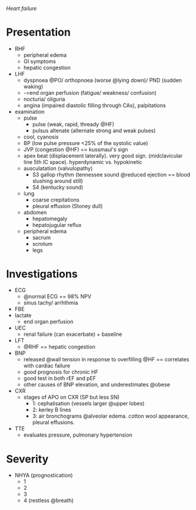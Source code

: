 ###### Heart failure

# Presentation
- RHF
    + peripheral edema
    + GI symptoms
    + hepatic congestion
- LHF
    + dyspnoea @PO/ orthopnoea (worse @lying down)/ PND (sudden waking)
    + -=end organ perfusion (fatigue/ weakness/ confusion)
    + nocturia/ oliguria
    + angina (impaired diastolic filling through CAs), palpitations
- examination
    + pulse
        * pulse (weak, rapid, thready @HF)
        * pulsus altenate (alternate strong and weak pulses)
    + cool, cyanosis
    + BP (low pulse pressure <25% of the systolic value)
    + JVP (congestion @HF) == kussmaul's sign
    + apex beat (displacement laterally). very good sign. (midclavicular line 5th IC space). hyperdynamic vs. hypokinetic
    + ausculatation (valvulopathy)
        * S3 gallop rhythm (tennessee sound @reduced ejection == blood slushing around still)
        * S4 (kentucky sound)
    + lung 
        * coarse crepitations
        * pleural effusion (Stoney dull)
    + abdomen
        * hepatomegaly
        * hepatojugular reflux
    + peripheral edema
        * sacrum
        * scrotum
        * legs


# Investigations
- ECG
    + @normal ECG == 98% NPV
    + sinus tachy/ arrhthmia
- FBE
- lactate
    + end organ perfusion
- UEC
    + renal failure (can exacerbate) + baseline
- LFT
    + @RHF == hepatic congestion
- BNP
    + released @wall tension in response to overfilling @HF == correlates with cardiac failure
    + good prognosis for chronic HF
    + good test in both rEF and pEF
    + other causes of BNP elevation, and underestimates @obese
- CXR
    + stages of APO on CXR (SP but less SN)
        * 1: cephalisation (vessels larger @upper lobes)
        * 2: kerley B lines
        * 3: air bronchograms @alveolar edema. cotton wool appearance, pleural effusions. 
- TTE
    + evaluates pressure, pulmonary hypertension 

# Severity
- NHYA (prognostication)
    + 1
    + 2
    + 3
    + 4 (restless @breath)